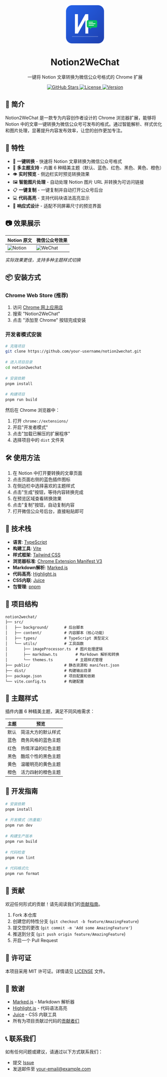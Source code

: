 <div align="center">
  <img src="icon.svg" alt="Notion2WeChat Logo" width="120" height="120">
  <h1>Notion2WeChat</h1>
  <p>一键将 Notion 文章转换为微信公众号格式的 Chrome 扩展</p>
  
  <p>
    <a href="https://github.com/your-username/notion2wechat/stargazers">
      <img src="https://img.shields.io/github/stars/your-username/notion2wechat" alt="GitHub Stars">
    </a>
    <a href="https://github.com/your-username/notion2wechat/blob/main/LICENSE">
      <img src="https://img.shields.io/github/license/your-username/notion2wechat" alt="License">
    </a>
    <a href="https://github.com/your-username/notion2wechat/releases">
      <img src="https://img.shields.io/github/v/release/your-username/notion2wechat" alt="Version">
    </a>
  </p>
</div>

## 🌟 简介

Notion2WeChat 是一款专为内容创作者设计的 Chrome 浏览器扩展，能够将 Notion 中的文章一键转换为微信公众号可发布的格式。通过智能解析、样式优化和图片处理，显著提升内容发布效率，让您的创作更加专注。

## 🚀 特性

- 🔄 **一键转换** - 快速将 Notion 文章转换为微信公众号格式
- 🎨 **多主题支持** - 内置 6 种精美主题（默认、蓝色、红色、黑色、黄色、橙色）
- 👁️ **实时预览** - 侧边栏实时预览转换效果
- 🖼️ **智能图片处理** - 自动处理 Notion 图片 URL 并转换为可访问链接
- 📋 **一键复制** - 一键复制并自动打开公众号后台
- 💻 **代码高亮** - 支持代码块语法高亮显示
- 📱 **响应式设计** - 适配不同屏幕尺寸的预览界面

## 📷 效果展示

| Notion 原文 | 微信公众号效果 |
|------------|---------------|
| ![Notion](https://placehold.co/400x200?text=Notion+Page) | ![WeChat](https://placehold.co/400x200?text=WeChat+Article) |

*实际效果更佳，支持多种主题样式切换*

## 📦 安装方式

### Chrome Web Store (推荐)
1. 访问 [Chrome 网上应用店](https://chrome.google.com/webstore)
2. 搜索 "Notion2WeChat"
3. 点击 "添加至 Chrome" 按钮完成安装

### 开发者模式安装
```bash
# 克隆项目
git clone https://github.com/your-username/notion2wechat.git

# 进入项目目录
cd notion2wechat

# 安装依赖
pnpm install

# 构建项目
pnpm run build
```

然后在 Chrome 浏览器中：
1. 打开 `chrome://extensions/`
2. 开启"开发者模式"
3. 点击"加载已解压的扩展程序"
4. 选择项目中的 `dist` 文件夹

## 🛠️ 使用方法

1. 在 Notion 中打开要转换的文章页面
2. 点击页面右侧的蓝色插件图标
3. 在侧边栏中选择喜欢的主题样式
4. 点击"生成"按钮，等待内容转换完成
5. 在预览区域查看转换效果
6. 点击"复制"按钮，自动复制内容
7. 打开微信公众号后台，直接粘贴即可

## 🧰 技术栈

- **语言**: [TypeScript](https://www.typescriptlang.org/)
- **构建工具**: [Vite](https://vitejs.dev/)
- **样式框架**: [Tailwind CSS](https://tailwindcss.com/)
- **浏览器标准**: [Chrome Extension Manifest V3](https://developer.chrome.com/docs/extensions/mv3/)
- **Markdown解析**: [Marked.js](https://marked.js.org/)
- **代码高亮**: [Highlight.js](https://highlightjs.org/)
- **CSS内联**: [Juice](https://github.com/Automattic/juice)
- **包管理**: [pnpm](https://pnpm.io/)

## 📁 项目结构

```
notion2wechat/
├── src/
│   ├── background/       # 后台脚本
│   ├── content/          # 内容脚本（核心功能）
│   ├── types/            # TypeScript 类型定义
│   └── utils/            # 工具函数
│       ├── imageProcessor.ts  # 图片处理逻辑
│       ├── markdown.ts        # Markdown 解析和转换
│       └── themes.ts          # 主题样式管理
├── public/               # 静态资源和 manifest.json
├── dist/                 # 构建输出目录
├── package.json          # 项目配置和依赖
└── vite.config.ts        # 构建配置
```

## 🎨 主题样式

插件内置 6 种精美主题，满足不同风格需求：

| 主题 | 预览 |
|------|------|
| 默认 | 简洁大方的默认样式 |
| 蓝色 | 商务风格的蓝色主题 |
| 红色 | 热情洋溢的红色主题 |
| 黑色 | 酷炫个性的黑色主题 |
| 黄色 | 温暖明亮的黄色主题 |
| 橙色 | 活力四射的橙色主题 |

## 🔧 开发指南

```bash
# 安装依赖
pnpm install

# 开发模式（热重载）
pnpm run dev

# 构建生产版本
pnpm run build

# 代码检查
pnpm run lint

# 代码格式化
pnpm run format
```

## 🤝 贡献

欢迎任何形式的贡献！请先阅读我们的[贡献指南](CONTRIBUTING.md)。

1. Fork 本仓库
2. 创建您的特性分支 (`git checkout -b feature/AmazingFeature`)
3. 提交您的更改 (`git commit -m 'Add some AmazingFeature'`)
4. 推送到分支 (`git push origin feature/AmazingFeature`)
5. 开启一个 Pull Request

## 📄 许可证

本项目采用 MIT 许可证。详情请见 [LICENSE](LICENSE) 文件。

## 🙏 致谢

- [Marked.js](https://marked.js.org/) - Markdown 解析器
- [Highlight.js](https://highlightjs.org/) - 代码语法高亮
- [Juice](https://github.com/Automattic/juice) - CSS 内联工具
- 所有为项目贡献过代码的[贡献者们](https://github.com/your-username/notion2wechat/graphs/contributors)

## 📞 联系我们

如有任何问题或建议，请通过以下方式联系我们：

- 提交 [Issue](https://github.com/your-username/notion2wechat/issues)
- 发送邮件至 [your-email@example.com](mailto:your-email@example.com)